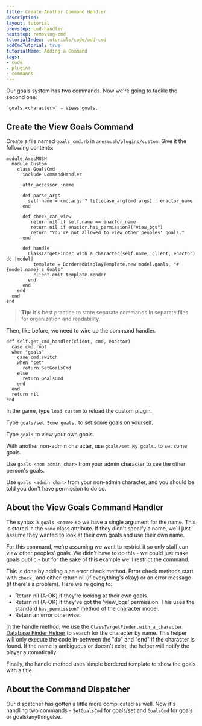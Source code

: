```yaml
---
title: Create Another Command Handler
description:
layout: tutorial
prevstep: cmd-handler
nextstep: removing-cmd
tutorialIndex: tutorials/code/add-cmd
addCmdTutorial: true
tutorialName: Adding a Command
tags: 
- code
- plugins
- commands
---
```


Our goals system has two commands.  Now we're going to tackle the second one:

    `goals <character>` - Views goals.

## Create the View Goals Command

Create a file named `goals_cmd.rb` in `aresmush/plugins/custom`.  Give it the following contents:

    module AresMUSH
      module Custom
        class GoalsCmd
          include CommandHandler
          
          attr_accessor :name
    
          def parse_args
            self.name = cmd.args ? titlecase_arg(cmd.args) : enactor_name
          end
          
          def check_can_view
             return nil if self.name == enactor_name
             return nil if enactor.has_permission?("view_bgs")
             return "You're not allowed to view other peoples' goals."
          end    
          
          def handle
            ClassTargetFinder.with_a_character(self.name, client, enactor) do |model|
              template = BorderedDisplayTemplate.new model.goals, "#{model.name}'s Goals"
              client.emit template.render
            end
          end
        end
      end
    end

> <i class="fa fa-info-circle"></i> **Tip:** It's best practice to store separate commands in separate files for organization and readability.

Then, like before, we need to wire up the command handler.

    def self.get_cmd_handler(client, cmd, enactor)
      case cmd.root
      when "goals"
        case cmd.switch
        when "set"
          return SetGoalsCmd
        else
          return GoalsCmd
        end
      end
      return nil
    end

In the game, type `load custom` to reload the custom plugin.

Type `goals/set Some goals.` to set some goals on yourself.

Type `goals` to view your own goals.

With another non-admin character, use `goals/set My goals.` to set some goals.  

Use `goals <non admin char>` from your admin character to see the other person's goals.
  
Use `goals <admin char>` from your non-admin character, and you should be told you don't have permission to do so.

## About the View Goals Command Handler

The syntax is `goals <name>` so we have a single argument for the name.  This is stored in the `name` class attribute.  If they didn't specify a name, we'll just assume they wanted to look at their own goals and use their own name.
  
For this command, we're assuming we want to restrict it so only staff can view other peoples' goals.  We didn't have to do this - we could just make goals public - but for the sake of this example we'll restrict the command.

This is done by adding a an error check method.  Error check methods start with `check_` and either return nil (if everything's okay) or an error message (if there's a problem).  Here we're going to:

* Return nil (A-OK) if they're looking at their own goals.
* Return nil (A-OK) if they've got the 'view_bgs' permission.  This uses the standard `has_permission?` method of the character model.
* Return an error otherwise.

In the handle method, we use the `ClassTargetFinder.with_a_character` [Database Finder Helper](/tutorials/code/database.html) to search for the character by name.  This helper will only execute the code in-between the "do" and "end" if the character is found.  If the name is ambiguous or doesn't exist, the helper will notify the player automatically.

Finally, the handle method uses simple bordered template to show the goals with a title.

## About the Command Dispatcher

Our dispatcher has gotten a little more complicated as well.  Now it's handling two commands - `SetGoalsCmd` for goals/set and `GoalsCmd` for goals or goals/anythingelse.